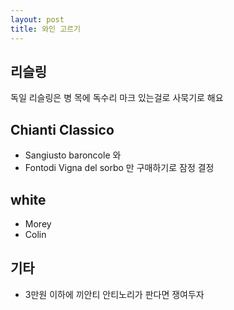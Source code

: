```yaml
---
layout: post
title: 와인 고르기
---
```



## 리슬링
<div class="message">
  독일 리슬링은 병 목에 독수리 마크 있는걸로 사묵기로 해요
</div>

## Chianti Classico
* Sangiusto baroncole 와
* Fontodi Vigna del sorbo 만 구매하기로 잠정 결정

## white
* Morey
* Colin

## 기타
* 3만원 이하에 끼안티 안티노리가 판다면 쟁여두자

